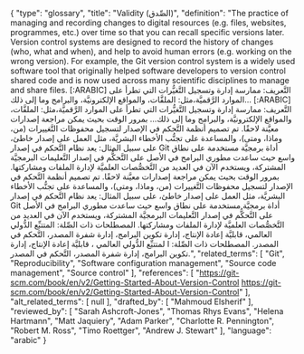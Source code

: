 {
    "type": "glossary",
    "title": "Validity (الصِّدق)",
    "definition": "The practice of managing and recording changes to digital resources (e.g. files, websites, programmes, etc.) over time so that you can recall specific versions later. Version control systems are designed to record the history of changes (who, what and when), and help to avoid human errors (e.g. working on the wrong version). For example, the Git version control system is a widely used software tool that originally helped software developers to version control shared code and is now used across many scientific disciplines to manage and share files. [:ARABIC] التَّعريف: ممارسة إدارة وتسجيل التَّغيُّرات التي تطرأ على الموارد الرَّقميَّة،مثل: الملفَّات، والمواقع الإلكترونيَّة، والبرامج وما إلى ذلك… [:ARABIC] التَّعريف: ممارسة إدارة وتسجيل التَّغيُّرات التي تطرأ على الموارد الرَّقميَّة،مثل: الملفَّات، والمواقع الإلكترونيَّة، والبرامج وما إلى ذلك… بمرور الوقت بحيث يمكن مراجعة إصدارات معيَّنة لاحقًا. تم تصميم أنظمة التَّحكم في الإصدار لتسجيل محفوظات التَّغييرات (من، وماذا، ومتى)، والمساعدة على تجنُّب الأخطاء البشريَّة، مثل العمل على إصدار خاطئ، على سبيل المثال: يعد نظام التَّحكم في إصدار Git أداة برمجيَّة مستخدمة على نطاق واسع حيث ساعدت مطوري البرامج في الأصل على التَّحكُّم في إصدار التَّعليمات البرمجيَّة المشتركة، ويستخدم الآن في العديد من التَّخصُّصات العلميَّة لإدارة الملفات ومشاركتها. بمرور الوقت بحيث يمكن مراجعة إصدارات معيَّنة لاحقًا. تم تصميم أنظمة التَّحكم في الإصدار لتسجيل محفوظات التَّغييرات (من، وماذا، ومتى)، والمساعدة على تجنُّب الأخطاء البشريَّة، مثل العمل على إصدار خاطئ، على سبيل المثال: يعد نظام التَّحكم في إصدار Git أداة برمجيَّة مستخدمة على نطاق واسع حيث ساعدت مطوري البرامج في الأصل على التَّحكُّم في إصدار التَّعليمات البرمجيَّة المشتركة، ويستخدم الآن في العديد من التَّخصُّصات العلميَّة لإدارة الملفات ومشاركتها. المصطلحات ذات الصِّلة: المتتبِّع الدُّولي العالمي، قابليَّة إعادة الإنتاج، إدارة تكوين البرامج، إدارة شفرة المصدر، التَّحكم في المصدر. المصطلحات ذات الصِّلة: ا لمتتبِّع الدُّولي العالمي ، قابليَّة إعادة الإنتاج، إدارة تكوين البرامج، إدارة شفرة المصدر، التَّحكم في المصدر.",
    "related_terms": [
        "Git",
        "Reproducibility",
        "Software configuration management",
        "Source code management",
        "Source control"
    ],
    "references": [
        "https://git-scm.com/book/en/v2/Getting-Started-About-Version-Control https://git-scm.com/book/en/v2/Getting-Started-About-Version-Control"
    ],
    "alt_related_terms": [
        null
    ],
    "drafted_by": [
        "Mahmoud Elsherif"
    ],
    "reviewed_by": [
        "Sarah Ashcroft-Jones",
        "Thomas Rhys Evans",
        "Helena Hartmann",
        "Matt Jaquiery",
        "Adam Parker",
        "Charlotte R. Pennington",
        "Robert M. Ross",
        "Timo Roettger",
        "Andrew J. Stewart"
    ],
    "language": "arabic"
}